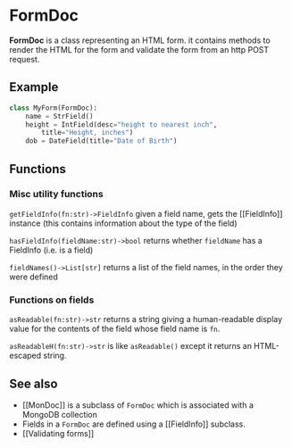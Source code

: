 # FormDoc

**FormDoc** is a class representing an HTML form. it contains methods to render the HTML for the form and validate the form from an http POST request.

## Example

```py
class MyForm(FormDoc):
    name = StrField()
    height = IntField(desc="height to nearest inch",
        title="Height, inches")
    dob = DateField(title="Date of Birth")
```

## Functions

### Misc utility functions

`getFieldInfo(fn:str)->FieldInfo` given a field name, gets the [[FieldInfo]] instance (this contains information about the type of the field)

`hasFieldInfo(fieldName:str)->bool` returns whether `fieldName` has a FieldInfo (i.e. is a field)

`fieldNames()->List[str]` returns a list of the field names, in the order they were defined

### Functions on fields

`asReadable(fn:str)->str` returns a string giving a human-readable display value for the contents of the field whose field name is `fn`.

`asReadableH(fn:str)->str` is like `asReadable()` except it returns an HTML-escaped string. 



## See also

* [[MonDoc]] is a subclass of `FormDoc` which is associated with a MongoDB collection
* Fields in a `FormDoc` are defined using a [[FieldInfo]] subclass.
* [[Validating forms]]

